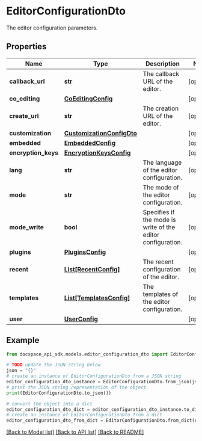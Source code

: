 # EditorConfigurationDto
The editor configuration parameters.

## Properties

Name | Type | Description | Notes
------------ | ------------- | ------------- | -------------
**callback_url** | **str** | The callback URL of the editor. | [optional] 
**co_editing** | [**CoEditingConfig**](CoEditingConfig.md) |  | [optional] 
**create_url** | **str** | The creation URL of the editor. | [optional] 
**customization** | [**CustomizationConfigDto**](CustomizationConfigDto.md) |  | [optional] 
**embedded** | [**EmbeddedConfig**](EmbeddedConfig.md) |  | [optional] 
**encryption_keys** | [**EncryptionKeysConfig**](EncryptionKeysConfig.md) |  | [optional] 
**lang** | **str** | The language of the editor configuration. | [optional] 
**mode** | **str** | The mode of the editor configuration. | [optional] 
**mode_write** | **bool** | Specifies if the mode is write of the editor configuration. | [optional] 
**plugins** | [**PluginsConfig**](PluginsConfig.md) |  | [optional] 
**recent** | [**List[RecentConfig]**](RecentConfig.md) | The recent configuration of the editor. | [optional] 
**templates** | [**List[TemplatesConfig]**](TemplatesConfig.md) | The templates of the editor configuration. | [optional] 
**user** | [**UserConfig**](UserConfig.md) |  | [optional] 

## Example

```python
from docspace_api_sdk.models.editor_configuration_dto import EditorConfigurationDto

# TODO update the JSON string below
json = "{}"
# create an instance of EditorConfigurationDto from a JSON string
editor_configuration_dto_instance = EditorConfigurationDto.from_json(json)
# print the JSON string representation of the object
print(EditorConfigurationDto.to_json())

# convert the object into a dict
editor_configuration_dto_dict = editor_configuration_dto_instance.to_dict()
# create an instance of EditorConfigurationDto from a dict
editor_configuration_dto_from_dict = EditorConfigurationDto.from_dict(editor_configuration_dto_dict)
```
[[Back to Model list]](../README.md#documentation-for-models) [[Back to API list]](../README.md#documentation-for-api-endpoints) [[Back to README]](../README.md)


